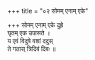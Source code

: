 +++
title = "०२ सोमम् एनाम् एके"

+++
सोमम् एनाम् एके दुह्रे  
घृतम् एक उपासते ।  
य एवं विदुषे वशां ददुस्  
ते गतास् त्रिदिवं दिवः ॥